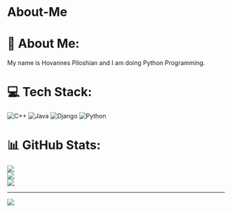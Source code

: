 # About-Me
# 💫 About Me:
My name is Hovannes Piloshian and I am doing Python Programming.


# 💻 Tech Stack:
![C++](https://img.shields.io/badge/c++-%2300599C.svg?style=for-the-badge&logo=c%2B%2B&logoColor=white) ![Java](https://img.shields.io/badge/java-%23ED8B00.svg?style=for-the-badge&logo=openjdk&logoColor=white) ![Django](https://img.shields.io/badge/django-%23092E20.svg?style=for-the-badge&logo=django&logoColor=white) ![Python](https://img.shields.io/badge/python-3670A0?style=for-the-badge&logo=python&logoColor=ffdd54)
# 📊 GitHub Stats:
![](https://github-readme-stats.vercel.app/api?username=HovannesPiloshian&theme=dark&hide_border=false&include_all_commits=false&count_private=false)<br/>
![](https://github-readme-streak-stats.herokuapp.com/?user=HovannesPiloshian&theme=dark&hide_border=false)<br/>
![](https://github-readme-stats.vercel.app/api/top-langs/?username=HovannesPiloshian&theme=dark&hide_border=false&include_all_commits=false&count_private=false&layout=compact)

---
[![](https://visitcount.itsvg.in/api?id=HovannesPiloshian&icon=0&color=0)](https://visitcount.itsvg.in)

<!-- Proudly created with GPRM ( https://gprm.itsvg.in ) -->
